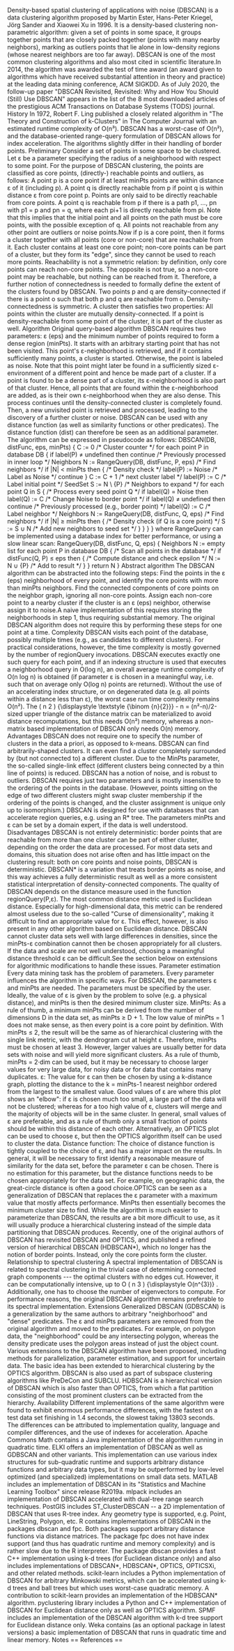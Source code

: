 Density-based spatial clustering of applications with noise (DBSCAN) is
a data clustering algorithm proposed by Martin Ester, Hans-Peter
Kriegel, Jörg Sander and Xiaowei Xu in 1996. It is a density-based
clustering non-parametric algorithm: given a set of points in some
space, it groups together points that are closely packed together
(points with many nearby neighbors), marking as outliers points that lie
alone in low-density regions (whose nearest neighbors are too far away).
DBSCAN is one of the most common clustering algorithms and also most
cited in scientific literature.In 2014, the algorithm was awarded the
test of time award (an award given to algorithms which have received
substantial attention in theory and practice) at the leading data mining
conference, ACM SIGKDD. As of July 2020, the follow-up paper \"DBSCAN
Revisited, Revisited: Why and How You Should (Still) Use DBSCAN\"
appears in the list of the 8 most downloaded articles of the prestigious
ACM Transactions on Database Systems (TODS) journal. History In 1972,
Robert F. Ling published a closely related algorithm in \"The Theory and
Construction of k-Clusters\" in The Computer Journal with an estimated
runtime complexity of O(n³). DBSCAN has a worst-case of O(n²), and the
database-oriented range-query formulation of DBSCAN allows for index
acceleration. The algorithms slightly differ in their handling of border
points. Preliminary Consider a set of points in some space to be
clustered. Let ε be a parameter specifying the radius of a neighborhood
with respect to some point. For the purpose of DBSCAN clustering, the
points are classified as core points, (directly-) reachable points and
outliers, as follows: A point p is a core point if at least minPts
points are within distance ε of it (including p). A point q is directly
reachable from p if point q is within distance ε from core point p.
Points are only said to be directly reachable from core points. A point
q is reachable from p if there is a path p1, \..., pn with p1 = p and pn
= q, where each pi+1 is directly reachable from pi. Note that this
implies that the initial point and all points on the path must be core
points, with the possible exception of q. All points not reachable from
any other point are outliers or noise points.Now if p is a core point,
then it forms a cluster together with all points (core or non-core) that
are reachable from it. Each cluster contains at least one core point;
non-core points can be part of a cluster, but they form its \"edge\",
since they cannot be used to reach more points. Reachability is not a
symmetric relation: by definition, only core points can reach non-core
points. The opposite is not true, so a non-core point may be reachable,
but nothing can be reached from it. Therefore, a further notion of
connectedness is needed to formally define the extent of the clusters
found by DBSCAN. Two points p and q are density-connected if there is a
point o such that both p and q are reachable from o.
Density-connectedness is symmetric. A cluster then satisfies two
properties: All points within the cluster are mutually
density-connected. If a point is density-reachable from some point of
the cluster, it is part of the cluster as well. Algorithm Original
query-based algorithm DBSCAN requires two parameters: ε (eps) and the
minimum number of points required to form a dense region (minPts). It
starts with an arbitrary starting point that has not been visited. This
point\'s ε-neighborhood is retrieved, and if it contains sufficiently
many points, a cluster is started. Otherwise, the point is labeled as
noise. Note that this point might later be found in a sufficiently sized
ε-environment of a different point and hence be made part of a cluster.
If a point is found to be a dense part of a cluster, its ε-neighborhood
is also part of that cluster. Hence, all points that are found within
the ε-neighborhood are added, as is their own ε-neighborhood when they
are also dense. This process continues until the density-connected
cluster is completely found. Then, a new unvisited point is retrieved
and processed, leading to the discovery of a further cluster or noise.
DBSCAN can be used with any distance function (as well as similarity
functions or other predicates). The distance function (dist) can
therefore be seen as an additional parameter. The algorithm can be
expressed in pseudocode as follows: DBSCAN(DB, distFunc, eps, minPts) {
C := 0 /\* Cluster counter \*/ for each point P in database DB { if
label(P) ≠ undefined then continue /\* Previously processed in inner
loop \*/ Neighbors N := RangeQuery(DB, distFunc, P, eps) /\* Find
neighbors \*/ if \|N\| \< minPts then { /\* Density check \*/ label(P)
:= Noise /\* Label as Noise \*/ continue } C := C + 1 /\* next cluster
label \*/ label(P) := C /\* Label initial point \*/ SeedSet S := N \\
{P} /\* Neighbors to expand \*/ for each point Q in S { /\* Process
every seed point Q \*/ if label(Q) = Noise then label(Q) := C /\* Change
Noise to border point \*/ if label(Q) ≠ undefined then continue /\*
Previously processed (e.g., border point) \*/ label(Q) := C /\* Label
neighbor \*/ Neighbors N := RangeQuery(DB, distFunc, Q, eps) /\* Find
neighbors \*/ if \|N\| ≥ minPts then { /\* Density check (if Q is a core
point) \*/ S := S ∪ N /\* Add new neighbors to seed set \*/ } } } }
where RangeQuery can be implemented using a database index for better
performance, or using a slow linear scan: RangeQuery(DB, distFunc, Q,
eps) { Neighbors N := empty list for each point P in database DB { /\*
Scan all points in the database \*/ if distFunc(Q, P) ≤ eps then { /\*
Compute distance and check epsilon \*/ N := N ∪ {P} /\* Add to result
\*/ } } return N } Abstract algorithm The DBSCAN algorithm can be
abstracted into the following steps: Find the points in the ε (eps)
neighborhood of every point, and identify the core points with more than
minPts neighbors. Find the connected components of core points on the
neighbor graph, ignoring all non-core points. Assign each non-core point
to a nearby cluster if the cluster is an ε (eps) neighbor, otherwise
assign it to noise.A naive implementation of this requires storing the
neighborhoods in step 1, thus requiring substantial memory. The original
DBSCAN algorithm does not require this by performing these steps for one
point at a time. Complexity DBSCAN visits each point of the database,
possibly multiple times (e.g., as candidates to different clusters). For
practical considerations, however, the time complexity is mostly
governed by the number of regionQuery invocations. DBSCAN executes
exactly one such query for each point, and if an indexing structure is
used that executes a neighborhood query in O(log n), an overall average
runtime complexity of O(n log n) is obtained (if parameter ε is chosen
in a meaningful way, i.e. such that on average only O(log n) points are
returned). Without the use of an accelerating index structure, or on
degenerated data (e.g. all points within a distance less than ε), the
worst case run time complexity remains O(n²). The ( n 2 )
{\\displaystyle \\textstyle {\\binom {n}{2}}} - n = (n²-n)/2-sized upper
triangle of the distance matrix can be materialized to avoid distance
recomputations, but this needs O(n²) memory, whereas a non-matrix based
implementation of DBSCAN only needs O(n) memory. Advantages DBSCAN does
not require one to specify the number of clusters in the data a priori,
as opposed to k-means. DBSCAN can find arbitrarily-shaped clusters. It
can even find a cluster completely surrounded by (but not connected to)
a different cluster. Due to the MinPts parameter, the so-called
single-link effect (different clusters being connected by a thin line of
points) is reduced. DBSCAN has a notion of noise, and is robust to
outliers. DBSCAN requires just two parameters and is mostly insensitive
to the ordering of the points in the database. (However, points sitting
on the edge of two different clusters might swap cluster membership if
the ordering of the points is changed, and the cluster assignment is
unique only up to isomorphism.) DBSCAN is designed for use with
databases that can accelerate region queries, e.g. using an R\* tree.
The parameters minPts and ε can be set by a domain expert, if the data
is well understood. Disadvantages DBSCAN is not entirely deterministic:
border points that are reachable from more than one cluster can be part
of either cluster, depending on the order the data are processed. For
most data sets and domains, this situation does not arise often and has
little impact on the clustering result: both on core points and noise
points, DBSCAN is deterministic. DBSCAN\* is a variation that treats
border points as noise, and this way achieves a fully deterministic
result as well as a more consistent statistical interpretation of
density-connected components. The quality of DBSCAN depends on the
distance measure used in the function regionQuery(P,ε). The most common
distance metric used is Euclidean distance. Especially for
high-dimensional data, this metric can be rendered almost useless due to
the so-called \"Curse of dimensionality\", making it difficult to find
an appropriate value for ε. This effect, however, is also present in any
other algorithm based on Euclidean distance. DBSCAN cannot cluster data
sets well with large differences in densities, since the minPts-ε
combination cannot then be chosen appropriately for all clusters. If the
data and scale are not well understood, choosing a meaningful distance
threshold ε can be difficult.See the section below on extensions for
algorithmic modifications to handle these issues. Parameter estimation
Every data mining task has the problem of parameters. Every parameter
influences the algorithm in specific ways. For DBSCAN, the parameters ε
and minPts are needed. The parameters must be specified by the user.
Ideally, the value of ε is given by the problem to solve (e.g. a
physical distance), and minPts is then the desired minimum cluster size.
MinPts: As a rule of thumb, a minimum minPts can be derived from the
number of dimensions D in the data set, as minPts ≥ D + 1. The low value
of minPts = 1 does not make sense, as then every point is a core point
by definition. With minPts ≤ 2, the result will be the same as of
hierarchical clustering with the single link metric, with the dendrogram
cut at height ε. Therefore, minPts must be chosen at least 3. However,
larger values are usually better for data sets with noise and will yield
more significant clusters. As a rule of thumb, minPts = 2·dim can be
used, but it may be necessary to choose larger values for very large
data, for noisy data or for data that contains many duplicates. ε: The
value for ε can then be chosen by using a k-distance graph, plotting the
distance to the k = minPts-1 nearest neighbor ordered from the largest
to the smallest value. Good values of ε are where this plot shows an
\"elbow\": if ε is chosen much too small, a large part of the data will
not be clustered; whereas for a too high value of ε, clusters will merge
and the majority of objects will be in the same cluster. In general,
small values of ε are preferable, and as a rule of thumb only a small
fraction of points should be within this distance of each other.
Alternatively, an OPTICS plot can be used to choose ε, but then the
OPTICS algorithm itself can be used to cluster the data. Distance
function: The choice of distance function is tightly coupled to the
choice of ε, and has a major impact on the results. In general, it will
be necessary to first identify a reasonable measure of similarity for
the data set, before the parameter ε can be chosen. There is no
estimation for this parameter, but the distance functions needs to be
chosen appropriately for the data set. For example, on geographic data,
the great-circle distance is often a good choice.OPTICS can be seen as a
generalization of DBSCAN that replaces the ε parameter with a maximum
value that mostly affects performance. MinPts then essentially becomes
the minimum cluster size to find. While the algorithm is much easier to
parameterize than DBSCAN, the results are a bit more difficult to use,
as it will usually produce a hierarchical clustering instead of the
simple data partitioning that DBSCAN produces. Recently, one of the
original authors of DBSCAN has revisited DBSCAN and OPTICS, and
published a refined version of hierarchical DBSCAN (HDBSCAN\*), which no
longer has the notion of border points. Instead, only the core points
form the cluster. Relationship to spectral clustering A spectral
implementation of DBSCAN is related to spectral clustering in the
trivial case of determining connected graph components --- the optimal
clusters with no edges cut. However, it can be computationally
intensive, up to O ( n 3 ) {\\displaystyle O(n\^{3})} . Additionally,
one has to choose the number of eigenvectors to compute. For performance
reasons, the original DBSCAN algorithm remains preferable to its
spectral implementation. Extensions Generalized DBSCAN (GDBSCAN) is a
generalization by the same authors to arbitrary \"neighborhood\" and
\"dense\" predicates. The ε and minPts parameters are removed from the
original algorithm and moved to the predicates. For example, on polygon
data, the \"neighborhood\" could be any intersecting polygon, whereas
the density predicate uses the polygon areas instead of just the object
count. Various extensions to the DBSCAN algorithm have been proposed,
including methods for parallelization, parameter estimation, and support
for uncertain data. The basic idea has been extended to hierarchical
clustering by the OPTICS algorithm. DBSCAN is also used as part of
subspace clustering algorithms like PreDeCon and SUBCLU. HDBSCAN is a
hierarchical version of DBSCAN which is also faster than OPTICS, from
which a flat partition consisting of the most prominent clusters can be
extracted from the hierarchy. Availability Different implementations of
the same algorithm were found to exhibit enormous performance
differences, with the fastest on a test data set finishing in 1.4
seconds, the slowest taking 13803 seconds. The differences can be
attributed to implementation quality, language and compiler differences,
and the use of indexes for acceleration. Apache Commons Math contains a
Java implementation of the algorithm running in quadratic time. ELKI
offers an implementation of DBSCAN as well as GDBSCAN and other
variants. This implementation can use various index structures for
sub-quadratic runtime and supports arbitrary distance functions and
arbitrary data types, but it may be outperformed by low-level optimized
(and specialized) implementations on small data sets. MATLAB includes an
implementation of DBSCAN in its \"Statistics and Machine Learning
Toolbox\" since release R2019a. mlpack includes an implementation of
DBSCAN accelerated with dual-tree range search techniques. PostGIS
includes ST_ClusterDBSCAN -- a 2D implementation of DBSCAN that uses
R-tree index. Any geometry type is supported, e.g. Point, LineString,
Polygon, etc. R contains implementations of DBSCAN in the packages
dbscan and fpc. Both packages support arbitrary distance functions via
distance matrices. The package fpc does not have index support (and thus
has quadratic runtime and memory complexity) and is rather slow due to
the R interpreter. The package dbscan provides a fast C++ implementation
using k-d trees (for Euclidean distance only) and also includes
implementations of DBSCAN\*, HDBSCAN\*, OPTICS, OPTICSXi, and other
related methods. scikit-learn includes a Python implementation of DBSCAN
for arbitrary Minkowski metrics, which can be accelerated using k-d
trees and ball trees but which uses worst-case quadratic memory. A
contribution to scikit-learn provides an implementation of the HDBSCAN\*
algorithm. pyclustering library includes a Python and C++ implementation
of DBSCAN for Euclidean distance only as well as OPTICS algorithm. SPMF
includes an implementation of the DBSCAN algorithm with k-d tree support
for Euclidean distance only. Weka contains (as an optional package in
latest versions) a basic implementation of DBSCAN that runs in quadratic
time and linear memory. Notes == References ==
